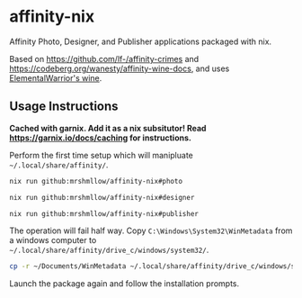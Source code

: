 # affinity-nix

Affinity Photo, Designer, and Publisher applications packaged with nix.

Based on https://github.com/lf-/affinity-crimes and https://codeberg.org/wanesty/affinity-wine-docs, and uses [ElementalWarrior's wine](https://gitlab.winehq.org/ElementalWarrior/wine).

## Usage Instructions

**Cached with garnix. Add it as a nix subsitutor! Read https://garnix.io/docs/caching for instructions.**

Perform the first time setup which will manipluate `~/.local/share/affinity/`.

```bash
nix run github:mrshmllow/affinity-nix#photo

nix run github:mrshmllow/affinity-nix#designer

nix run github:mrshmllow/affinity-nix#publisher
```

The operation will fail half way. Copy `C:\Windows\System32\WinMetadata` from a windows computer to `~/.local/share/affinity/drive_c/windows/system32/`.

```bash
cp -r ~/Documents/WinMetadata ~/.local/share/affinity/drive_c/windows/system32/
```

Launch the package again and follow the installation prompts.
